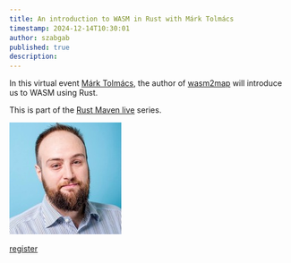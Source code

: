 ```yaml
---
title: An introduction to WASM in Rust with Márk Tolmács
timestamp: 2024-12-14T10:30:01
author: szabgab
published: true
description:
---
```


In this virtual event [Márk Tolmács](https://marktolmacs.com/), the author of [wasm2map](https://crates.io/users/mtolmacs) will introduce us to WASM using Rust.

This is part of the [Rust Maven live](/live) series.

![](images/mark-tolmacs.jpeg)


<a class="button is-primary" href="https://www.meetup.com/code-mavens/events/305064546/">register</a>
